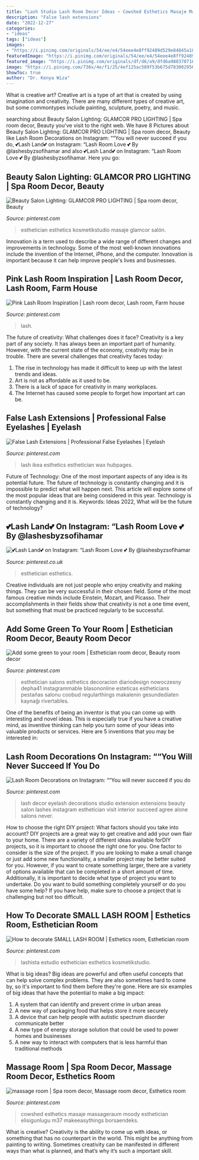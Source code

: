 ```yaml
---
title: "Lash Studio Lash Room Decor Ideas ~ Cowshed Esthetics Masaje Massageraum Moody Esthetician Elisigunlugu M37 Makeeasythings Borsaendeks"
description: "False lash extensions"
date: "2022-12-27"
categories:
- "ideas"
tags: ["ideas"]
images:
- "https://i.pinimg.com/originals/54/ee/e4/54eee4e8ff92489d529e84845a18a917.jpg"
featuredImage: "https://i.pinimg.com/originals/54/ee/e4/54eee4e8ff92489d529e84845a18a917.jpg"
featured_image: "https://i.pinimg.com/originals/df/d6/a9/dfd6a980370716e70afe0861d703761d.jpg"
image: "https://i.pinimg.com/736x/4e/f1/25/4ef125ac589f53b675d7830029563ff3.jpg"
ShowToc: true
author: "Dr. Kenya Wiza"
---
```



What is creative art?
Creative art is a type of art that is created by using imagination and creativity. There are many different types of creative art, but some commontypes include painting, sculpture, poetry, and music.

	

		
searching about Beauty Salon Lighting: GLAMCOR PRO LIGHTING | Spa room decor, Beauty you've visit to the right web. We have 8 Pictures about Beauty Salon Lighting: GLAMCOR PRO LIGHTING | Spa room decor, Beauty like Lash Room Decorations on Instagram: ““You will never succeed if you do, 💕Lash Land💕 on Instagram: “Lash Room Love 💕 By @lashesbyzsofihamar and also 💕Lash Land💕 on Instagram: “Lash Room Love 💕 By @lashesbyzsofihamar. Here you go:
		
    
## Beauty Salon Lighting: GLAMCOR PRO LIGHTING | Spa Room Decor, Beauty

<img loading=lazy src="https://i.pinimg.com/originals/26/91/69/2691693e44b7ae76b583860eed26520d.jpg" onerror="this.onerror=null;this.src='https://tse4.mm.bing.net/th?id=OIP.Q7jg2AoVjeCFWyBcGWKbpgHaHa&amp;pid=15.1';" alt="Beauty Salon Lighting: GLAMCOR PRO LIGHTING | Spa room decor, Beauty">

_Source: pinterest.com_

>esthetician esthetics kosmetikstudio masaje glamcor salón. 

	

Innovation is a term used to describe a wide range of different changes and improvements in technology. Some of the most well-known innovations include the invention of the Internet, iPhone, and the computer. Innovation is important because it can help improve people's lives and businesses.

    
## Pink Lash Room Inspiration | Lash Room Decor, Lash Room, Farm House

<img loading=lazy src="https://i.pinimg.com/originals/79/0f/f0/790ff00f3f1392399b8ab215d29f9df0.jpg" onerror="this.onerror=null;this.src='https://tse4.mm.bing.net/th?id=OIP.7TcjCeQ2dWbHckiGEFSPEQHaJQ&amp;pid=15.1';" alt="Pink Lash Room Inspiration | Lash room decor, Lash room, Farm house">

_Source: pinterest.com_

>lash. 

	

The future of creativity: What challenges does it face?
Creativity is a key part of any society. It has always been an important part of humanity. However, with the current state of the economy, creativity may be in trouble. There are several challenges that creativity faces today: 
1) The rise in technology has made it difficult to keep up with the latest trends and ideas. 
2) Art is not as affordable as it used to be. 
3) There is a lack of space for creativity in many workplaces. 
4) The Internet has caused some people to forget how important art can be.

    
## False Lash Extensions | Professional False Eyelashes | Eyelash

<img loading=lazy src="https://i.pinimg.com/736x/4e/f1/25/4ef125ac589f53b675d7830029563ff3.jpg" onerror="this.onerror=null;this.src='https://tse1.mm.bing.net/th?id=OIP.DlOBbStPLT2sfFPchrKQ1AHaJW&amp;pid=15.1';" alt="False Lash Extensions | Professional False Eyelashes | Eyelash">

_Source: pinterest.com_

>lash ikea esthetics esthetician wax hubpages. 

	

Future of Technology: One of the most important aspects of any idea is its potential future. The future of technology is constantly changing and it is impossible to predict what will happen next. This article will explore some of the most popular ideas that are being considered in this year.
Technology is constantly changing and it is. Keywords: Ideas 2022, What will be the future of technology?

    
## 💕Lash Land💕 On Instagram: “Lash Room Love 💕 By @lashesbyzsofihamar

<img loading=lazy src="https://i.pinimg.com/736x/4e/5a/a8/4e5aa848cdff56a926d51a0af9b1f4eb.jpg" onerror="this.onerror=null;this.src='https://tse4.mm.bing.net/th?id=OIP.zM7AgLTHIusikNSm_gFOJgHaHa&amp;pid=15.1';" alt="💕Lash Land💕 on Instagram: “Lash Room Love 💕 By @lashesbyzsofihamar">

_Source: pinterest.co.uk_

>esthetician esthetics. 

	

Creative individuals are not just people who enjoy creativity and making things. They can be very successful in their chosen field. Some of the most famous creative minds include Einstein, Mozart, and Picasso. Their accomplishments in their fields show that creativity is not a one time event, but something that must be practiced regularly to be successful.

    
## Add Some Green To Your Room | Esthetician Room Decor, Beauty Room Decor

<img loading=lazy src="https://i.pinimg.com/originals/54/ee/e4/54eee4e8ff92489d529e84845a18a917.jpg" onerror="this.onerror=null;this.src='https://tse4.mm.bing.net/th?id=OIP.bXjm8S4ItUm_L8vyDm6DJgHaLG&amp;pid=15.1';" alt="Add some green to your room | Esthetician room decor, Beauty room decor">

_Source: pinterest.com_

>esthetician salons esthetics decoracion diariodesign nowoczesny depha41 instagrammable blasononline esteticas estheticians pestañas salonu coobud regularthings makalenin gesundediaten kaynağı rivertables. 

	

One of the benefits of being an inventor is that you can come up with interesting and novel ideas. This is especially true if you have a creative mind, as inventive thinking can help you turn some of your ideas into valuable products or services. Here are 5 inventions that you may be interested in: 

    
## Lash Room Decorations On Instagram: ““You Will Never Succeed If You Do

<img loading=lazy src="https://i.pinimg.com/originals/ec/06/df/ec06dfaa61a184a852ea6b6f3ded6274.jpg" onerror="this.onerror=null;this.src='https://tse4.mm.bing.net/th?id=OIP.Ra1oDeNc8bkpMBNpMMOneAHaJI&amp;pid=15.1';" alt="Lash Room Decorations on Instagram: ““You will never succeed if you do">

_Source: pinterest.com_

>lash decor eyelash decorations studio extension extensions beauty salon lashes instagram esthetician visit interior succeed agree alone salons never. 

	

How to choose the right DIY project: What factors should you take into account?
DIY projects are a great way to get creative and add your own flair to your home. There are a variety of different ideas available forDIY projects, so it is important to choose the right one for you. One factor to consider is the size of the project. If you are looking to make a small change or just add some new functionality, a smaller project may be better suited for you. However, if you want to create something larger, there are a variety of options available that can be completed in a short amount of time. Additionally, it is important to decide what type of project you want to undertake. Do you want to build something completely yourself or do you have some help? If you have help, make sure to choose a project that is challenging but not too difficult.

    
## How To Decorate SMALL LASH ROOM | Esthetics Room, Esthetician Room

<img loading=lazy src="https://i.pinimg.com/originals/df/d6/a9/dfd6a980370716e70afe0861d703761d.jpg" onerror="this.onerror=null;this.src='https://tse4.mm.bing.net/th?id=OIP.fOgH-kkM2615vJR2nFkGWQHaHa&amp;pid=15.1';" alt="How to decorate SMALL LASH ROOM | Esthetics room, Esthetician room">

_Source: pinterest.com_

>lashista estudio esthetician esthetics kosmetikstudio. 

	

What is big ideas?
Big ideas are powerful and often useful concepts that can help solve complex problems. They are also sometimes hard to come by, so it's important to find them before they're gone. Here are six examples of big ideas that have the potential to make a big impact:
1. A system that can identify and prevent crime in urban areas 
2. A new way of packaging food that helps store it more securely 
3. A device that can help people with autistic spectrum disorder communicate better 
4. A new type of energy storage solution that could be used to power homes and businesses 
5. A new way to interact with computers that is less harmful than traditional methods 

    
## Massage Room | Spa Room Decor, Massage Room Decor, Esthetics Room

<img loading=lazy src="https://i.pinimg.com/originals/e1/02/c1/e102c1645d68f5ff406238bfe66d66eb.jpg" onerror="this.onerror=null;this.src='https://tse2.mm.bing.net/th?id=OIP.WD0TwO6_N9CX-VGzoJz37AHaHa&amp;pid=15.1';" alt="massage room | Spa room decor, Massage room decor, Esthetics room">

_Source: pinterest.com_

>cowshed esthetics masaje massageraum moody esthetician elisigunlugu m37 makeeasythings borsaendeks. 

	

What is creative?
Creativity is the ability to come up with ideas, or something that has no counterpart in the world. This might be anything from painting to writing. Sometimes creativity can be manifested in different ways than what is planned, and that’s why it’s such a important skill.

